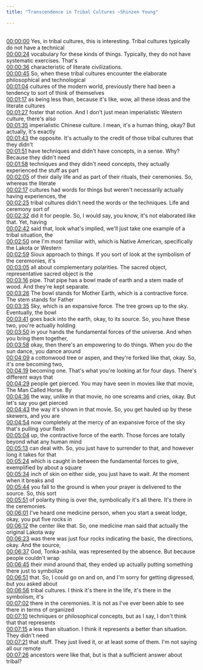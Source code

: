 ```yaml
---
title: "Transcendence in Tribal Cultures ~Shinzen Young"

---
```

<br>[00:00:00](https://www.youtube.com/watch?v=6E9p11Kz2Ow&t=0)   Yes, in tribal cultures, this is interesting. Tribal cultures typically do not have a technical 
<br>[00:00:24](https://www.youtube.com/watch?v=6E9p11Kz2Ow&t=24)   vocabulary for these kinds of things. Typically, they do not have systematic exercises. That's 
<br>[00:00:36](https://www.youtube.com/watch?v=6E9p11Kz2Ow&t=36)   characteristic of literate civilizations. 
<br>[00:00:45](https://www.youtube.com/watch?v=6E9p11Kz2Ow&t=45)   So, when these tribal cultures encounter the elaborate philosophical and technological 
<br>[00:01:04](https://www.youtube.com/watch?v=6E9p11Kz2Ow&t=64)   cultures of the modern world, previously there had been a tendency to sort of think of themselves 
<br>[00:01:17](https://www.youtube.com/watch?v=6E9p11Kz2Ow&t=77)   as being less than, because it's like, wow, all these ideas and the literate cultures 
<br>[00:01:27](https://www.youtube.com/watch?v=6E9p11Kz2Ow&t=87)   foster that notion. And I don't just mean imperialistic Western culture, there's also 
<br>[00:01:35](https://www.youtube.com/watch?v=6E9p11Kz2Ow&t=95)   imperialistic Chinese culture. I mean, it's a human thing, okay? But actually, it's exactly 
<br>[00:01:43](https://www.youtube.com/watch?v=6E9p11Kz2Ow&t=103)   the opposite. It's actually to the credit of those tribal cultures that they didn't 
<br>[00:01:51](https://www.youtube.com/watch?v=6E9p11Kz2Ow&t=111)   have techniques and didn't have concepts, in a sense. Why? Because they didn't need 
<br>[00:01:58](https://www.youtube.com/watch?v=6E9p11Kz2Ow&t=118)   techniques and they didn't need concepts, they actually experienced the stuff as part 
<br>[00:02:05](https://www.youtube.com/watch?v=6E9p11Kz2Ow&t=125)   of their daily life and as part of their rituals, their ceremonies. So, whereas the literate 
<br>[00:02:17](https://www.youtube.com/watch?v=6E9p11Kz2Ow&t=137)   cultures had words for things but weren't necessarily actually having experiences, the 
<br>[00:02:25](https://www.youtube.com/watch?v=6E9p11Kz2Ow&t=145)   tribal cultures didn't need the words or the techniques. Life and ceremony sort of 
<br>[00:02:32](https://www.youtube.com/watch?v=6E9p11Kz2Ow&t=152)   did it for people. So, I would say, you know, it's not elaborated like that. Yet, having 
<br>[00:02:42](https://www.youtube.com/watch?v=6E9p11Kz2Ow&t=162)   said that, look what's implied, we'll just take one example of a tribal situation, the 
<br>[00:02:50](https://www.youtube.com/watch?v=6E9p11Kz2Ow&t=170)   one I'm most familiar with, which is Native American, specifically the Lakota or Western 
<br>[00:02:59](https://www.youtube.com/watch?v=6E9p11Kz2Ow&t=179)   Sioux approach to things. If you sort of look at the symbolism of the ceremonies, it's 
<br>[00:03:05](https://www.youtube.com/watch?v=6E9p11Kz2Ow&t=185)   all about complementary polarities. The sacred object, representative sacred object is the 
<br>[00:03:16](https://www.youtube.com/watch?v=6E9p11Kz2Ow&t=196)   pipe. That pipe has a bowl made of earth and a stem made of wood. And they're kept separate. 
<br>[00:03:26](https://www.youtube.com/watch?v=6E9p11Kz2Ow&t=206)   The bowl stands for Mother Earth, which is a contractive force. The stem stands for Father 
<br>[00:03:35](https://www.youtube.com/watch?v=6E9p11Kz2Ow&t=215)   Sky, which is an expansive force. The tree grows up to the sky. Eventually, the bowl 
<br>[00:03:41](https://www.youtube.com/watch?v=6E9p11Kz2Ow&t=221)   goes back into the earth, okay, to its source. So, you have these two, you're actually holding 
<br>[00:03:50](https://www.youtube.com/watch?v=6E9p11Kz2Ow&t=230)   in your hands the fundamental forces of the universe. And when you bring them together, 
<br>[00:03:58](https://www.youtube.com/watch?v=6E9p11Kz2Ow&t=238)   okay, then there's an empowering to do things. When you do the sun dance, you dance around 
<br>[00:04:09](https://www.youtube.com/watch?v=6E9p11Kz2Ow&t=249)   a cottonwood tree or aspen, and they're forked like that, okay. So, it's one becoming two, 
<br>[00:04:19](https://www.youtube.com/watch?v=6E9p11Kz2Ow&t=259)   becoming one. That's what you're looking at for four days. There's different ways that 
<br>[00:04:29](https://www.youtube.com/watch?v=6E9p11Kz2Ow&t=269)   people get pierced. You may have seen in movies like that movie, The Man Called Horse. By 
<br>[00:04:36](https://www.youtube.com/watch?v=6E9p11Kz2Ow&t=276)   the way, unlike in that movie, no one screams and cries, okay. But let's say you get pierced 
<br>[00:04:43](https://www.youtube.com/watch?v=6E9p11Kz2Ow&t=283)   the way it's shown in that movie. So, you get hauled up by these skewers, and you are 
<br>[00:04:54](https://www.youtube.com/watch?v=6E9p11Kz2Ow&t=294)   now completely at the mercy of an expansive force of the sky that's pulling your flesh 
<br>[00:05:04](https://www.youtube.com/watch?v=6E9p11Kz2Ow&t=304)   up, the contractive force of the earth. Those forces are totally beyond what any human mind 
<br>[00:05:13](https://www.youtube.com/watch?v=6E9p11Kz2Ow&t=313)   can deal with. So, you just have to surrender to that, and however long it takes for that 
<br>[00:05:24](https://www.youtube.com/watch?v=6E9p11Kz2Ow&t=324)   which is caught in between the fundamental forces to give, exemplified by about a square 
<br>[00:05:34](https://www.youtube.com/watch?v=6E9p11Kz2Ow&t=334)   inch of skin on either side, you just have to wait. At the moment when it breaks and 
<br>[00:05:44](https://www.youtube.com/watch?v=6E9p11Kz2Ow&t=344)   you fall to the ground is when your prayer is delivered to the source. So, this sort 
<br>[00:05:51](https://www.youtube.com/watch?v=6E9p11Kz2Ow&t=351)   of polarity thing is over the, symbolically it's all there. It's there in the ceremonies. 
<br>[00:06:01](https://www.youtube.com/watch?v=6E9p11Kz2Ow&t=361)   I've heard one medicine person, when you start a sweat lodge, okay, you put five rocks in 
<br>[00:06:12](https://www.youtube.com/watch?v=6E9p11Kz2Ow&t=372)   the center like that. So, one medicine man said that actually the original Lakota way 
<br>[00:06:23](https://www.youtube.com/watch?v=6E9p11Kz2Ow&t=383)   was there was just four rocks indicating the basic, the directions, okay. And the source, 
<br>[00:06:37](https://www.youtube.com/watch?v=6E9p11Kz2Ow&t=397)   God, Tonka-ashila, was represented by the absence. But because people couldn't wrap 
<br>[00:06:45](https://www.youtube.com/watch?v=6E9p11Kz2Ow&t=405)   their mind around that, they ended up actually putting something there just to symbolize 
<br>[00:06:51](https://www.youtube.com/watch?v=6E9p11Kz2Ow&t=411)   that. So, I could go on and on, and I'm sorry for getting digressed, but you asked about 
<br>[00:06:56](https://www.youtube.com/watch?v=6E9p11Kz2Ow&t=416)   tribal cultures. I think it's there in the life, it's there in the symbolism, it's 
<br>[00:07:02](https://www.youtube.com/watch?v=6E9p11Kz2Ow&t=422)   there in the ceremonies. It is not as I've ever been able to see there in terms of organized 
<br>[00:07:10](https://www.youtube.com/watch?v=6E9p11Kz2Ow&t=430)   techniques or philosophical concepts, but as I say, I don't think that that represents 
<br>[00:07:15](https://www.youtube.com/watch?v=6E9p11Kz2Ow&t=435)   a less than situation. I think it represents a better than situation. They didn't need 
<br>[00:07:21](https://www.youtube.com/watch?v=6E9p11Kz2Ow&t=441)   that stuff. They just lived it, or at least some of them. I'm not saying all our remote 
<br>[00:07:26](https://www.youtube.com/watch?v=6E9p11Kz2Ow&t=446)   ancestors were like that, but is that a sufficient answer about tribal? 
<br>
